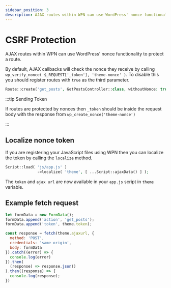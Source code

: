 ```yaml
---
sidebar_position: 3
description: AJAX routes within WPN can use WordPress' nonce functionality to protect a route
---
```


# CSRF Protection

AJAX routes within WPN can use WordPress' nonce functionality to protect a route. 

By default, AJAX callbacks will check the nonce they receive by calling `wp_verify_nonce( $_REQUEST['_token'], 'theme-nonce' )`. To disable this you
should register routes with `true` as the third parameter.

```php
Route::create('get_posts', GetPostsController::class, withoutNonce: true);
```

:::tip Sending Token

If routes are protected by nonces then `_token` should be inside the request body with the response from `wp_create_nonce('theme-nonce')`

:::

## Localize nonce token

If you are registering your JavaScript files using WPN then you can localize the token by calling the `localize` method.

```php
Script::load( 'js/app.js' )
		      ->localize( 'theme', [ ...Script::ajaxData() ] );	      
```

The `token` and `ajax url` are now available in your `app.js` script in `theme` variable.

## Example fetch request

```js
let formData = new FormData();
formData.append('action', 'get_posts');
formData.append('token', theme.token);

const response = fetch(theme.ajaxurl, {
  method: 'POST',
  credentials: 'same-origin',
  body: formData
}).catch((error) => {
  console.log(error)
}).then(
  (response) => response.json()
).then((response) => {
  console.log(response);
})
```